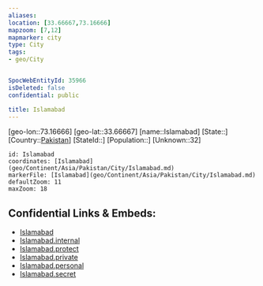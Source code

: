 ```yaml
---
aliases: 
location: [33.66667,73.16666]
mapzoom: [7,12] 
mapmarker: city 
type: City
tags:
- geo/City


SpocWebEntityId: 35966
isDeleted: false
confidential: public

title: Islamabad
---
```

[geo-lon::73.16666]
[geo-lat::33.66667]
[name::Islamabad]
[State::]
[Country::[Pakistan](geo/Continent/Asia/Pakistan.md)]
[StateId::]
[Population::]
[Unknown::32]


```leaflet
id: Islamabad
coordinates: [Islamabad](geo/Continent/Asia/Pakistan/City/Islamabad.md)
markerFile: [Islamabad](geo/Continent/Asia/Pakistan/City/Islamabad.md)
defaultZoom: 11 
maxZoom: 18
```


## Confidential Links & Embeds: 
- [Islamabad](../../../../../../_public/geo/Continent/Asia/Pakistan/City/Islamabad.md) 
- [Islamabad.internal](../../../../../../_internal/geo/Continent/Asia/Pakistan/City/Islamabad.internal.md) 
- [Islamabad.protect](../../../../../../_protect/geo/Continent/Asia/Pakistan/City/Islamabad.protect.md) 
- [Islamabad.private](../../../../../../_private/geo/Continent/Asia/Pakistan/City/Islamabad.private.md) 
- [Islamabad.personal](../../../../../../_personal/geo/Continent/Asia/Pakistan/City/Islamabad.personal.md) 
- [Islamabad.secret](../../../../../../_secret/geo/Continent/Asia/Pakistan/City/Islamabad.secret.md) 
